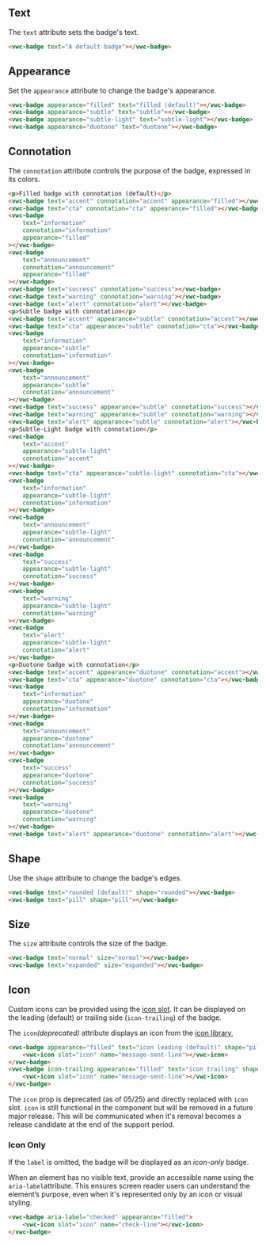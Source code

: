 ## Text

The `text` attribute sets the badge's text.

```html preview
<vwc-badge text="A default badge"></vwc-badge>
```

## Appearance

Set the `appearance` attribute to change the badge's appearance.

```html preview
<vwc-badge appearance="filled" text="filled (default)"></vwc-badge>
<vwc-badge appearance="subtle" text="subtle"></vwc-badge>
<vwc-badge appearance="subtle-light" text="subtle-light"></vwc-badge>
<vwc-badge appearance="duotone" text="duotone"></vwc-badge>
```

## Connotation

The `connotation` attribute controls the purpose of the badge, expressed in its colors.

```html preview
<p>Filled badge with connotation (default)</p>
<vwc-badge text="accent" connotation="accent" appearance="filled"></vwc-badge>
<vwc-badge text="cta" connotation="cta" appearance="filled"></vwc-badge>
<vwc-badge
	text="information"
	connotation="information"
	appearance="filled"
></vwc-badge>
<vwc-badge
	text="announcement"
	connotation="announcement"
	appearance="filled"
></vwc-badge>
<vwc-badge text="success" connotation="success"></vwc-badge>
<vwc-badge text="warning" connotation="warning"></vwc-badge>
<vwc-badge text="alert" connotation="alert"></vwc-badge>
<p>Subtle badge with connotation</p>
<vwc-badge text="accent" appearance="subtle" connotation="accent"></vwc-badge>
<vwc-badge text="cta" appearance="subtle" connotation="cta"></vwc-badge>
<vwc-badge
	text="information"
	appearance="subtle"
	connotation="information"
></vwc-badge>
<vwc-badge
	text="announcement"
	appearance="subtle"
	connotation="announcement"
></vwc-badge>
<vwc-badge text="success" appearance="subtle" connotation="success"></vwc-badge>
<vwc-badge text="warning" appearance="subtle" connotation="warning"></vwc-badge>
<vwc-badge text="alert" appearance="subtle" connotation="alert"></vwc-badge>
<p>Subtle-Light badge with connotation</p>
<vwc-badge
	text="accent"
	appearance="subtle-light"
	connotation="accent"
></vwc-badge>
<vwc-badge text="cta" appearance="subtle-light" connotation="cta"></vwc-badge>
<vwc-badge
	text="information"
	appearance="subtle-light"
	connotation="information"
></vwc-badge>
<vwc-badge
	text="announcement"
	appearance="subtle-light"
	connotation="announcement"
></vwc-badge>
<vwc-badge
	text="success"
	appearance="subtle-light"
	connotation="success"
></vwc-badge>
<vwc-badge
	text="warning"
	appearance="subtle-light"
	connotation="warning"
></vwc-badge>
<vwc-badge
	text="alert"
	appearance="subtle-light"
	connotation="alert"
></vwc-badge>
<p>Duotone badge with connotation</p>
<vwc-badge text="accent" appearance="duotone" connotation="accent"></vwc-badge>
<vwc-badge text="cta" appearance="duotone" connotation="cta"></vwc-badge>
<vwc-badge
	text="information"
	appearance="duotone"
	connotation="information"
></vwc-badge>
<vwc-badge
	text="announcement"
	appearance="duotone"
	connotation="announcement"
></vwc-badge>
<vwc-badge
	text="success"
	appearance="duotone"
	connotation="success"
></vwc-badge>
<vwc-badge
	text="warning"
	appearance="duotone"
	connotation="warning"
></vwc-badge>
<vwc-badge text="alert" appearance="duotone" connotation="alert"></vwc-badge>
```

## Shape

Use the `shape` attribute to change the badge's edges.

```html preview
<vwc-badge text="rounded (default)" shape="rounded"></vwc-badge>
<vwc-badge text="pill" shape="pill"></vwc-badge>
```

## Size

The `size` attribute controls the size of the badge.

```html preview
<vwc-badge text="normal" size="normal"></vwc-badge>
<vwc-badge text="expanded" size="expanded"></vwc-badge>
```

## Icon

Custom icons can be provided using the [icon slot](/components/badge/code/#icon-slot). It can be displayed on the leading (default) or trailing side (`icon-trailing`) of the badge.

The `icon`_(deprecated)_ attribute displays an icon from the [icon library](/icons/icons-gallery/),

```html preview
<vwc-badge appearance="filled" text="icon leading (default)" shape="pill">
	<vwc-icon slot="icon" name="message-sent-line"></vwc-icon>
</vwc-badge>
<vwc-badge icon-trailing appearance="filled" text="icon trailing" shape="pill">
	<vwc-icon slot="icon" name="message-sent-line"></vwc-icon>
</vwc-badge>
```

<vwc-note connotation="warning" headline="Deprecated Prop: icon">
	<vwc-icon slot="icon" name="warning-line"></vwc-icon>

The `icon` prop is deprecated (as of 05/25) and directly replaced with `icon` slot. `icon` is still functional in the component but will be removed in a future major release. This will be communicated when it's removal becomes a release candidate at the end of the support period.

</vwc-note>

### Icon Only

If the `label` is omitted, the badge will be displayed as an _icon-only_ badge.

<vwc-note connotation="information" headline="Accessibility Tip">
	<vwc-icon slot="icon" name="accessibility-line"></vwc-icon>

When an element has no visible text, provide an accessible name using the <nobr><code>aria-label</code></nobr>attribute. This ensures screen reader users can understand the element’s purpose, even when it's represented only by an icon or visual styling.

</vwc-note>

```html preview
<vwc-badge aria-label="checked" appearance="filled">
	<vwc-icon slot="icon" name="check-line"></vwc-icon>
</vwc-badge>
```
